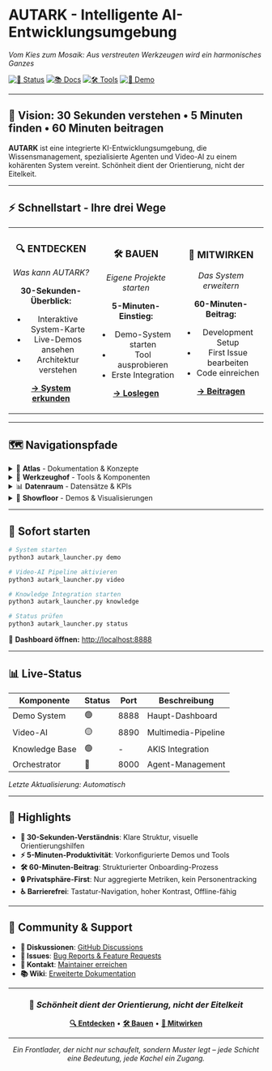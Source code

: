 # AUTARK - Intelligente AI-Entwicklungsumgebung
*Vom Kies zum Mosaik: Aus verstreuten Werkzeugen wird ein harmonisches Ganzes*

[![🚀 Status](https://img.shields.io/badge/Status-Active-green)](./docs/atlas/status.md)
[![📚 Docs](https://img.shields.io/badge/Docs-Complete-blue)](./docs/README.md)
[![🛠️ Tools](https://img.shields.io/badge/Tools-25+-orange)](./tools/README.md)
[![🎯 Demo](https://img.shields.io/badge/Demo-Live-brightgreen)](http://localhost:8888)

---

## 🎯 **Vision**: 30 Sekunden verstehen • 5 Minuten finden • 60 Minuten beitragen

**AUTARK** ist eine integrierte KI-Entwicklungsumgebung, die Wissensmanagement, spezialisierte Agenten und Video-AI zu einem kohärenten System vereint. Schönheit dient der Orientierung, nicht der Eitelkeit.

---

## ⚡ Schnellstart - Ihre drei Wege

<table>
<tr>
<td width="33%" align="center">

### 🔍 **ENTDECKEN**
*Was kann AUTARK?*

**30-Sekunden-Überblick:**
- Interaktive System-Karte
- Live-Demos ansehen
- Architektur verstehen

[**→ System erkunden**](./docs/atlas/overview.md)

</td>
<td width="33%" align="center">

### 🛠️ **BAUEN**
*Eigene Projekte starten*

**5-Minuten-Einstieg:**
- Demo-System starten
- Tool ausprobieren
- Erste Integration

[**→ Loslegen**](./docs/onboarding/quickstart.md)

</td>
<td width="33%" align="center">

### 🤝 **MITWIRKEN**
*Das System erweitern*

**60-Minuten-Beitrag:**
- Development Setup
- First Issue bearbeiten
- Code einreichen

[**→ Beitragen**](./governance/contributing.md)

</td>
</tr>
</table>

---

## 🗺️ Navigationspfade

<details>
<summary>📖 <strong>Atlas</strong> - Dokumentation & Konzepte</summary>

- [🏗️ Architektur](./docs/atlas/architecture.md) - System-Design & Komponenten
- [🧠 Wissensmanagement](./docs/atlas/knowledge.md) - AKIS & Knowledge Graph
- [🎬 Video-AI Pipeline](./docs/atlas/video-ai.md) - Multimedia-Verarbeitung
- [🛡️ Sicherheit & Ethik](./docs/atlas/security.md) - Governance & Compliance
- [📘 Glossar](./docs/atlas/glossary.md) - Begriffe & Definitionen

</details>

<details>
<summary>🔧 <strong>Werkzeughof</strong> - Tools & Komponenten</summary>

- [🎛️ Orchestrator](./tools/orchestrator.md) - Agent-Management
- [🎥 Video-AI](./tools/video-ai.md) - Multimedia-Analyse
- [🧠 Knowledge Base](./tools/knowledge.md) - Wissensspeicher
- [📊 Dashboard](./tools/dashboard.md) - Monitoring & Visualisierung
- [🔗 Integrationen](./tools/integrations.md) - APIs & Schnittstellen

</details>

<details>
<summary>📊 <strong>Datenraum</strong> - Datensätze & KPIs</summary>

- [📈 System-Metriken](./data/metrics.md) - Performance & Auslastung
- [🗃️ Datensätze](./data/datasets.md) - Kuratierte Datenquellen
- [🎯 KPI-Dashboard](./data/kpis.md) - Erfolgsindikatoren
- [📋 Audit-Trail](./data/audit.md) - Änderungshistorie

</details>

<details>
<summary>🎪 <strong>Showfloor</strong> - Demos & Visualisierungen</summary>

- [🗺️ System-Diagramm](./demos/system-map.md) - Interaktive Architektur-Karte
- [🌊 Datenfluss](./demos/dataflow.md) - Live-Pipeline-Visualisierung
- [🛣️ Roadmap](./demos/roadmap.md) - Entwicklungsmeilensteine
- [🎬 Video-Demos](./demos/videos.md) - Anwendungsbeispiele

</details>

---

## 🚀 Sofort starten

```bash
# System starten
python3 autark_launcher.py demo

# Video-AI Pipeline aktivieren
python3 autark_launcher.py video

# Knowledge Integration starten
python3 autark_launcher.py knowledge

# Status prüfen
python3 autark_launcher.py status
```

🎯 **Dashboard öffnen:** [http://localhost:8888](http://localhost:8888)

---

## 📊 Live-Status

| Komponente | Status | Port | Beschreibung |
|------------|--------|------|--------------|
| Demo System | 🟢 | 8888 | Haupt-Dashboard |
| Video-AI | 🟡 | 8890 | Multimedia-Pipeline |
| Knowledge Base | 🟢 | - | AKIS Integration |
| Orchestrator | 🔴 | 8000 | Agent-Management |

*Letzte Aktualisierung: Automatisch*

---

## 🌟 Highlights

- **🎯 30-Sekunden-Verständnis**: Klare Struktur, visuelle Orientierungshilfen
- **⚡ 5-Minuten-Produktivität**: Vorkonfigurierte Demos und Tools
- **🛠️ 60-Minuten-Beitrag**: Strukturierter Onboarding-Prozess
- **🔒 Privatsphäre-First**: Nur aggregierte Metriken, kein Personentracking
- **♿ Barrierefrei**: Tastatur-Navigation, hoher Kontrast, Offline-fähig

---

## 🤝 Community & Support

- **💬 Diskussionen**: [GitHub Discussions](https://github.com/statesflowwishes-sketch/autark/discussions)
- **🐛 Issues**: [Bug Reports & Feature Requests](https://github.com/statesflowwishes-sketch/autark/issues)
- **📧 Kontakt**: [Maintainer erreichen](mailto:maintainer@autark.dev)
- **📚 Wiki**: [Erweiterte Dokumentation](https://github.com/statesflowwishes-sketch/autark/wiki)

---

<div align="center">

### 🎨 *Schönheit dient der Orientierung, nicht der Eitelkeit*

**[🔍 Entdecken](./docs/atlas/overview.md)** • **[🛠️ Bauen](./docs/onboarding/quickstart.md)** • **[🤝 Mitwirken](./governance/contributing.md)**

---

*Ein Frontlader, der nicht nur schaufelt, sondern Muster legt – jede Schicht eine Bedeutung, jede Kachel ein Zugang.*

</div>
